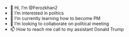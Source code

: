 - 👋 Hi, I’m @Ferozkhan2
- 👀 I’m interested in politics 
- 🌱 I’m currently learning how to become PM
- 💞️ I’m looking to collaborate on political meeting 
- 📫 How to reach me call to my assistant Donald Trump 

<!---
Ferozkhan2/Ferozkhan2 is a ✨ special ✨ repository because its `README.md` (this file) appears on your GitHub profile.
You can click the Preview link to take a look at your changes.
--->
